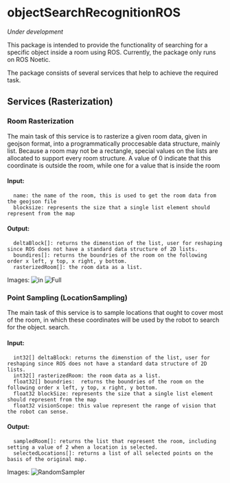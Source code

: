 # objectSearchRecognitionROS

*Under development*

This package is intended to provide the functionality of searching for a specific object inside a room using ROS. Currently, the package only runs on ROS Noetic.

The package consists of several services that help to achieve the required task.

## Services (Rasterization)
### Room Rasterization
The main task of this service is to rasterize a given room data, given in geojson format, into a programmatically proccesable data structure, mainly list.
Because a room may not be a rectangle, special values on the lists are allocated to support every room structure. A value of 0 indicate that this coordinate is
outside the room, while one for a value that is inside the room

#### Input:
      name: the name of the room, this is used to get the room data from the geojson file
      blocksize: represents the size that a single list element should represent from the map
#### Output:
      deltaBlock[]: returns the dimenstion of the list, user for reshaping since ROS does not have a standard data structure of 2D lists.
      boundires[]: returns the boundries of the room on the following order x left, y top, x right, y bottom.
      rasterizedRoom[]: the room data as a list.

Images:
![in](https://user-images.githubusercontent.com/56966315/206865400-23d262c5-f2b3-4cb1-b509-c5cdc1f8fbf0.png)
![Full](https://user-images.githubusercontent.com/56966315/206865401-1d18bd8e-ab43-4246-975d-2c50f4903f38.png)

      
 ### Point Sampling (LocationSampling)
 The main task of this service is to sample locations that ought to cover most of the room, in which these coordinates will be used by the
 robot to search for the object.
 search.
 
#### Input:
      int32[] deltaBlock: returns the dimenstion of the list, user for reshaping since ROS does not have a standard data structure of 2D lists.
      int32[] rasterizedRoom: the room data as a list.
      float32[] boundries:  returns the boundries of the room on the following order x left, y top, x right, y bottom.
      float32 blockSize: represents the size that a single list element should represent from the map
      float32 visionScope: this value represent the range of vision that the robot can sense.
#### Output:
      sampledRoom[]: returns the list that represent the room, including setting a value of 2 when a location is selected.
      selectedLocations[]: returns a list of all selected points on the basis of the original map. 
      
Images:
  ![RandomSampler](https://user-images.githubusercontent.com/56966315/206865415-ff7f1fad-536b-405a-9ccf-041a86dcee5a.png)
